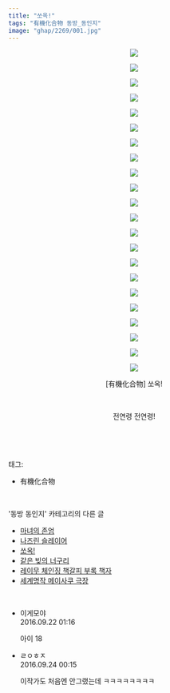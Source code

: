 ```yaml
---
title: "쏘옥!"
tags: "有機化合物 동방_동인지"
image: "ghap/2269/001.jpg"
---
```

<div class="article">
<p style="text-align: center; clear: none; float: none;"><img src="{{ site.nasurl }}/ghap/2269/001.jpg"/></p>
<p style="text-align: center; clear: none; float: none;"><img src="{{ site.nasurl }}/ghap/2269/002.jpg"/></p>
<p style="text-align: center; clear: none; float: none;"><img src="{{ site.nasurl }}/ghap/2269/003.jpg"/></p>
<p style="text-align: center; clear: none; float: none;"><img src="{{ site.nasurl }}/ghap/2269/004.jpg"/></p>
<p style="text-align: center; clear: none; float: none;"><img src="{{ site.nasurl }}/ghap/2269/005.jpg"/></p>
<p style="text-align: center; clear: none; float: none;"><img src="{{ site.nasurl }}/ghap/2269/006.jpg"/></p>
<p style="text-align: center; clear: none; float: none;"><img src="{{ site.nasurl }}/ghap/2269/007.jpg"/></p>
<p style="text-align: center; clear: none; float: none;"><img src="{{ site.nasurl }}/ghap/2269/008.jpg"/></p>
<p style="text-align: center; clear: none; float: none;"><img src="{{ site.nasurl }}/ghap/2269/009.jpg"/></p>
<p style="text-align: center; clear: none; float: none;"><img src="{{ site.nasurl }}/ghap/2269/010.jpg"/></p>
<p style="text-align: center; clear: none; float: none;"><img src="{{ site.nasurl }}/ghap/2269/011.jpg"/></p>
<p style="text-align: center; clear: none; float: none;"><img src="{{ site.nasurl }}/ghap/2269/012.jpg"/></p>
<p style="text-align: center; clear: none; float: none;"><img src="{{ site.nasurl }}/ghap/2269/013.jpg"/></p>
<p style="text-align: center; clear: none; float: none;"><img src="{{ site.nasurl }}/ghap/2269/014.jpg"/></p>
<p style="text-align: center; clear: none; float: none;"><img src="{{ site.nasurl }}/ghap/2269/015.jpg"/></p>
<p style="text-align: center; clear: none; float: none;"><img src="{{ site.nasurl }}/ghap/2269/016.jpg"/></p>
<p style="text-align: center; clear: none; float: none;"><img src="{{ site.nasurl }}/ghap/2269/017.jpg"/></p>
<p style="text-align: center; clear: none; float: none;"><img src="{{ site.nasurl }}/ghap/2269/018.jpg"/></p>
<p style="text-align: center; clear: none; float: none;"><img src="{{ site.nasurl }}/ghap/2269/019.jpg"/></p>
<p style="text-align: center; clear: none; float: none;"><img src="{{ site.nasurl }}/ghap/2269/020.jpg"/></p>
<p style="text-align: center; clear: none; float: none;"><img src="{{ site.nasurl }}/ghap/2269/021.jpg"/></p>
<p style="text-align: center; clear: none; float: none;"><img src="{{ site.nasurl }}/ghap/2269/022.jpg"/></p>
<p style="text-align: center; clear: none; float: none;">[有機化合物] 쏘옥!</p>
<p style="text-align: center; clear: none; float: none;"><br/></p>
<p style="text-align: center; clear: none; float: none;">전연령 전연령!</p>
<p><br/></p>
</div><br/>
<div class="tagTrail">
<p>태그: </p>
<ul>
<li>有機化合物</li>
</ul>
</div><br/>
<div class="another">
<p>'동방 동인지' 카테고리의 다른 글</p>
<ul>
<li><a href="/2016-09-22-ghap_2273">마녀의 존엄</a></li>
<li><a href="/2016-09-22-ghap_2271">나즈린 슬레이어</a></li>
<li><a href="/2016-09-22-ghap_2269">쏘옥!</a></li>
<li><a href="/2016-09-22-ghap_2268">같은 빚의 너구리</a></li>
<li><a href="/2016-09-22-ghap_2267">레이무 체인징 책갈피 부록 책자</a></li>
<li><a href="/2016-09-21-ghap_2266">세계명작 메이사쿠 극장</a></li>
</ul>
</div><br/>
<div class="cb_module cb_fluid">
<div class="cb_wrt cb_profile">
<div class="comment">
<ul>
<li class="cb_thumb_off" id="comment14810837">
<div class="cb_comment_area">
<div class="cb_info_area">
<div class="cb_section">
<span class="cb_nick_name">이게모야</span>
</div>
<div class="cb_section">
<span class="cb_date">2016.09.22 01:16 </span>
</div>
</div>
<div class="cb_dsc_comment">
<p class="cb_dsc">
											아이 18
										</p>
</div>
</div></li>
<li class="cb_thumb_off" id="comment14812440">
<div class="cb_comment_area">
<div class="cb_info_area">
<div class="cb_section">
<span class="cb_nick_name">ㄹㅇㅎㅈ</span>
</div>
<div class="cb_section">
<span class="cb_date">2016.09.24 00:15 </span>
</div>
</div>
<div class="cb_dsc_comment">
<p class="cb_dsc">
											이작가도 처음엔 안그랬는데 ㅋㅋㅋㅋㅋㅋㅋㅋ
										</p>
</div>
</div></li>
</ul>
</div>
</div><!-- commentList close -->
</div><br/>
